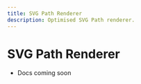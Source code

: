 ```yaml
---
title: SVG Path Renderer
description: Optimised SVG Path renderer.
---
```


# SVG Path Renderer

- Docs coming soon
